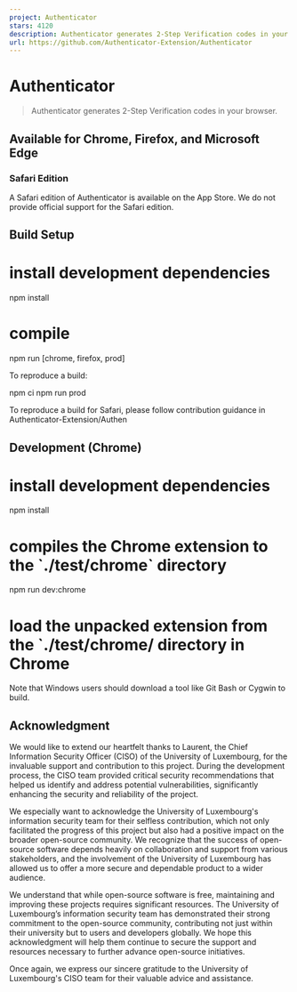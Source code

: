 ```yaml
---
project: Authenticator
stars: 4120
description: Authenticator generates 2-Step Verification codes in your browser.
url: https://github.com/Authenticator-Extension/Authenticator
---
```


Authenticator
=============

> Authenticator generates 2-Step Verification codes in your browser.

Available for Chrome, Firefox, and Microsoft Edge
-------------------------------------------------

### Safari Edition

A Safari edition of Authenticator is available on the App Store. We do not provide official support for the Safari edition.

Build Setup
-----------

# install development dependencies
npm install
# compile
npm run \[chrome, firefox, prod\]

To reproduce a build:

npm ci
npm run prod

To reproduce a build for Safari, please follow contribution guidance in Authenticator-Extension/Authen

Development (Chrome)
--------------------

# install development dependencies
npm install
# compiles the Chrome extension to the \`./test/chrome\` directory
npm run dev:chrome
# load the unpacked extension from the \`./test/chrome/ directory in Chrome

Note that Windows users should download a tool like Git Bash or Cygwin to build.

Acknowledgment
--------------

We would like to extend our heartfelt thanks to Laurent, the Chief Information Security Officer (CISO) of the University of Luxembourg, for the invaluable support and contribution to this project. During the development process, the CISO team provided critical security recommendations that helped us identify and address potential vulnerabilities, significantly enhancing the security and reliability of the project.

We especially want to acknowledge the University of Luxembourg's information security team for their selfless contribution, which not only facilitated the progress of this project but also had a positive impact on the broader open-source community. We recognize that the success of open-source software depends heavily on collaboration and support from various stakeholders, and the involvement of the University of Luxembourg has allowed us to offer a more secure and dependable product to a wider audience.

We understand that while open-source software is free, maintaining and improving these projects requires significant resources. The University of Luxembourg’s information security team has demonstrated their strong commitment to the open-source community, contributing not just within their university but to users and developers globally. We hope this acknowledgment will help them continue to secure the support and resources necessary to further advance open-source initiatives.

Once again, we express our sincere gratitude to the University of Luxembourg's CISO team for their valuable advice and assistance.

